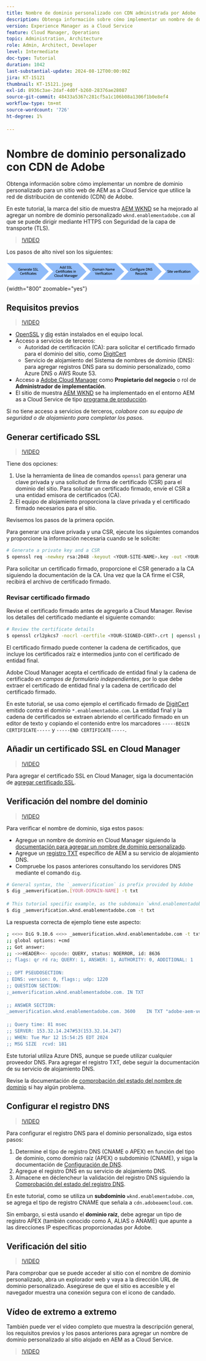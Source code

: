 ```yaml
---
title: Nombre de dominio personalizado con CDN administrada por Adobe
description: Obtenga información sobre cómo implementar un nombre de dominio personalizado en el sitio web de AEM as a Cloud Service que utiliza una CDN administrada por Adobe.
version: Experience Manager as a Cloud Service
feature: Cloud Manager, Operations
topic: Administration, Architecture
role: Admin, Architect, Developer
level: Intermediate
doc-type: Tutorial
duration: 1042
last-substantial-update: 2024-08-12T00:00:00Z
jira: KT-15121
thumbnail: KT-15121.jpeg
exl-id: 8936c3ae-2daf-4d0f-b260-28376ae28087
source-git-commit: 48433a5367c281cf5a1c106b08a1306f1b0e8ef4
workflow-type: tm+mt
source-wordcount: '726'
ht-degree: 1%

---
```


# Nombre de dominio personalizado con CDN de Adobe

Obtenga información sobre cómo implementar un nombre de dominio personalizado para un sitio web de AEM as a Cloud Service que utilice la red de distribución de contenido (CDN) de Adobe.

En este tutorial, la marca del sitio de muestra [AEM WKND](https://github.com/adobe/aem-guides-wknd) se ha mejorado al agregar un nombre de dominio personalizado `wknd.enablementadobe.com` al que se puede dirigir mediante HTTPS con Seguridad de la capa de transporte (TLS).

>[!VIDEO](https://video.tv.adobe.com/v/3427903?quality=12&learn=on)

Los pasos de alto nivel son los siguientes:

![Nombre de dominio personalizado con CDN de Adobe](./assets/add-custom-domain-name-with-Adobe-CDN.png){width="800" zoomable="yes"}

## Requisitos previos

>[!VIDEO](https://video.tv.adobe.com/v/3427909?quality=12&learn=on)

- [OpenSSL](https://www.openssl.org/) y [dig](https://www.isc.org/blogs/dns-checker/) están instalados en el equipo local.
- Acceso a servicios de terceros:
   - Autoridad de certificación (CA): para solicitar el certificado firmado para el dominio del sitio, como [DigitCert](https://www.digicert.com/)
   - Servicio de alojamiento del Sistema de nombres de dominio (DNS): para agregar registros DNS para su dominio personalizado, como Azure DNS o AWS Route 53.
- Acceso a [Adobe Cloud Manager](https://my.cloudmanager.adobe.com/) como **Propietario del negocio** o rol de **Administrador de implementación**.
- El sitio de muestra [AEM WKND](https://github.com/adobe/aem-guides-wknd) se ha implementado en el entorno AEM as a Cloud Service de tipo [programa de producción](https://experienceleague.adobe.com/es/docs/experience-manager-cloud-service/content/implementing/using-cloud-manager/programs/introduction-production-programs).

Si no tiene acceso a servicios de terceros, _colabore con su equipo de seguridad o de alojamiento para completar los pasos_.

## Generar certificado SSL

>[!VIDEO](https://video.tv.adobe.com/v/3441477?quality=12&learn=on&captions=spa)

Tiene dos opciones:

1. Use la herramienta de línea de comandos `openssl` para generar una clave privada y una solicitud de firma de certificado (CSR) para el dominio del sitio. Para solicitar un certificado firmado, envíe el CSR a una entidad emisora de certificados (CA).
1. El equipo de alojamiento proporciona la clave privada y el certificado firmado necesarios para el sitio.

Revisemos los pasos de la primera opción.

Para generar una clave privada y una CSR, ejecute los siguientes comandos y proporcione la información necesaria cuando se le solicite:

```bash
# Generate a private key and a CSR
$ openssl req -newkey rsa:2048 -keyout <YOUR-SITE-NAME>.key -out <YOUR-SITE-NAME>.csr -nodes
```

Para solicitar un certificado firmado, proporcione el CSR generado a la CA siguiendo la documentación de la CA. Una vez que la CA firme el CSR, recibirá el archivo de certificado firmado.

### Revisar certificado firmado

Revise el certificado firmado antes de agregarlo a Cloud Manager. Revise los detalles del certificado mediante el siguiente comando:

```bash
# Review the certificate details
$ openssl crl2pkcs7 -nocrl -certfile <YOUR-SIGNED-CERT>.crt | openssl pkcs7 -print_certs -noout
```

El certificado firmado puede contener la cadena de certificados, que incluye los certificados raíz e intermedios junto con el certificado de entidad final.

Adobe Cloud Manager acepta el certificado de entidad final y la cadena de certificado _en campos de formulario independientes_, por lo que debe extraer el certificado de entidad final y la cadena de certificado del certificado firmado.

En este tutorial, se usa como ejemplo el certificado firmado de [DigitCert](https://www.digicert.com/) emitido contra el dominio `*.enablementadobe.com`. La entidad final y la cadena de certificados se extraen abriendo el certificado firmado en un editor de texto y copiando el contenido entre los marcadores `-----BEGIN CERTIFICATE-----` y `-----END CERTIFICATE-----`.

## Añadir un certificado SSL en Cloud Manager

>[!VIDEO](https://video.tv.adobe.com/v/3427906?quality=12&learn=on)

Para agregar el certificado SSL en Cloud Manager, siga la documentación de [agregar certificado SSL](https://experienceleague.adobe.com/es/docs/experience-manager-cloud-service/content/implementing/using-cloud-manager/manage-ssl-certificates/add-ssl-certificate).

## Verificación del nombre del dominio

>[!VIDEO](https://video.tv.adobe.com/v/3427905?quality=12&learn=on)

Para verificar el nombre de dominio, siga estos pasos:

- Agregue un nombre de dominio en Cloud Manager siguiendo la [documentación para agregar un nombre de dominio personalizado](https://experienceleague.adobe.com/es/docs/experience-manager-cloud-service/content/implementing/using-cloud-manager/custom-domain-names/add-custom-domain-name).
- Agregue un [registro TXT](https://experienceleague.adobe.com/es/docs/experience-manager-cloud-service/content/implementing/using-cloud-manager/custom-domain-names/add-text-record) específico de AEM a su servicio de alojamiento DNS.
- Compruebe los pasos anteriores consultando los servidores DNS mediante el comando `dig`.

```bash
# General syntax, the `_aemverification` is prefix provided by Adobe
$ dig _aemverification.[YOUR-DOMAIN-NAME] -t txt

# This tutorial specific example, as the subdomain `wknd.enablementadobe.com` is used
$ dig _aemverification.wknd.enablementadobe.com -t txt
```

La respuesta correcta de ejemplo tiene este aspecto:

```bash
; <<>> DiG 9.10.6 <<>> _aemverification.wknd.enablementadobe.com -t txt
;; global options: +cmd
;; Got answer:
;; ->>HEADER<<- opcode: QUERY, status: NOERROR, id: 8636
;; flags: qr rd ra; QUERY: 1, ANSWER: 1, AUTHORITY: 0, ADDITIONAL: 1

;; OPT PSEUDOSECTION:
; EDNS: version: 0, flags:; udp: 1220
;; QUESTION SECTION:
;_aemverification.wknd.enablementadobe.com. IN TXT

;; ANSWER SECTION:
_aemverification.wknd.enablementadobe.com. 3600    IN TXT "adobe-aem-verification=wknd.enablementadobe.com/105881/991000/bef0e843-9280-4385-9984-357ed9a4217b"

;; Query time: 81 msec
;; SERVER: 153.32.14.247#53(153.32.14.247)
;; WHEN: Tue Mar 12 15:54:25 EDT 2024
;; MSG SIZE  rcvd: 181
```

Este tutorial utiliza Azure DNS, aunque se puede utilizar cualquier proveedor DNS. Para agregar el registro TXT, debe seguir la documentación de su servicio de alojamiento DNS.

Revise la documentación de [comprobación del estado del nombre de dominio](https://experienceleague.adobe.com/es/docs/experience-manager-cloud-service/content/implementing/using-cloud-manager/custom-domain-names/check-domain-name-status) si hay algún problema.

## Configurar el registro DNS

>[!VIDEO](https://video.tv.adobe.com/v/3427907?quality=12&learn=on)

Para configurar el registro DNS para el dominio personalizado, siga estos pasos:

1. Determine el tipo de registro DNS (CNAME o APEX) en función del tipo de dominio, como dominio raíz (APEX) o subdominio (CNAME), y siga la documentación de [Configuración de DNS](https://experienceleague.adobe.com/es/docs/experience-manager-cloud-service/content/implementing/using-cloud-manager/custom-domain-names/configure-dns-settings).
1. Agregue el registro DNS en su servicio de alojamiento DNS.
1. Almacene en déclencheur la validación del registro DNS siguiendo la [Comprobación del estado del registro DNS](https://experienceleague.adobe.com/es/docs/experience-manager-cloud-service/content/implementing/using-cloud-manager/custom-domain-names/check-dns-record-status).

En este tutorial, como se utiliza un **subdominio** `wknd.enablementadobe.com`, se agrega el tipo de registro CNAME que señala a `cdn.adobeaemcloud.com`.

Sin embargo, si está usando el **dominio raíz**, debe agregar un tipo de registro APEX (también conocido como A, ALIAS o ANAME) que apunte a las direcciones IP específicas proporcionadas por Adobe.

## Verificación del sitio

>[!VIDEO](https://video.tv.adobe.com/v/3427904?quality=12&learn=on)

Para comprobar que se puede acceder al sitio con el nombre de dominio personalizado, abra un explorador web y vaya a la dirección URL de dominio personalizado. Asegúrese de que el sitio es accesible y el navegador muestra una conexión segura con el icono de candado.

## Vídeo de extremo a extremo

También puede ver el vídeo completo que muestra la descripción general, los requisitos previos y los pasos anteriores para agregar un nombre de dominio personalizado al sitio alojado en AEM as a Cloud Service.

>[!VIDEO](https://video.tv.adobe.com/v/3427817?quality=12&learn=on)
